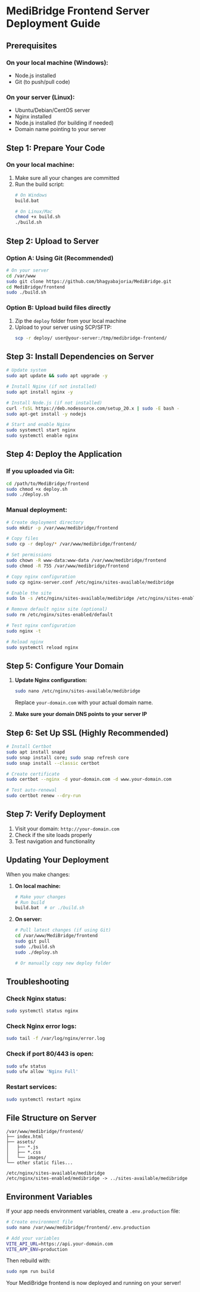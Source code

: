 # MediBridge Frontend Server Deployment Guide

## Prerequisites

### On your local machine (Windows):
- Node.js installed
- Git (to push/pull code)

### On your server (Linux):
- Ubuntu/Debian/CentOS server
- Nginx installed
- Node.js installed (for building if needed)
- Domain name pointing to your server

## Step 1: Prepare Your Code

### On your local machine:
1. Make sure all your changes are committed
2. Run the build script:
   ```bash
   # On Windows
   build.bat
   
   # On Linux/Mac
   chmod +x build.sh
   ./build.sh
   ```

## Step 2: Upload to Server

### Option A: Using Git (Recommended)
```bash
# On your server
cd /var/www
sudo git clone https://github.com/bhagyabajoria/MediBridge.git
cd MediBridge/frontend
sudo ./build.sh
```

### Option B: Upload build files directly
1. Zip the `deploy` folder from your local machine
2. Upload to your server using SCP/SFTP:
   ```bash
   scp -r deploy/ user@your-server:/tmp/medibridge-frontend/
   ```

## Step 3: Install Dependencies on Server

```bash
# Update system
sudo apt update && sudo apt upgrade -y

# Install Nginx (if not installed)
sudo apt install nginx -y

# Install Node.js (if not installed)
curl -fsSL https://deb.nodesource.com/setup_20.x | sudo -E bash -
sudo apt-get install -y nodejs

# Start and enable Nginx
sudo systemctl start nginx
sudo systemctl enable nginx
```

## Step 4: Deploy the Application

### If you uploaded via Git:
```bash
cd /path/to/MediBridge/frontend
sudo chmod +x deploy.sh
sudo ./deploy.sh
```

### Manual deployment:
```bash
# Create deployment directory
sudo mkdir -p /var/www/medibridge/frontend

# Copy files
sudo cp -r deploy/* /var/www/medibridge/frontend/

# Set permissions
sudo chown -R www-data:www-data /var/www/medibridge/frontend
sudo chmod -R 755 /var/www/medibridge/frontend

# Copy nginx configuration
sudo cp nginx-server.conf /etc/nginx/sites-available/medibridge

# Enable the site
sudo ln -s /etc/nginx/sites-available/medibridge /etc/nginx/sites-enabled/

# Remove default nginx site (optional)
sudo rm /etc/nginx/sites-enabled/default

# Test nginx configuration
sudo nginx -t

# Reload nginx
sudo systemctl reload nginx
```

## Step 5: Configure Your Domain

1. **Update Nginx configuration:**
   ```bash
   sudo nano /etc/nginx/sites-available/medibridge
   ```
   
   Replace `your-domain.com` with your actual domain name.

2. **Make sure your domain DNS points to your server IP**

## Step 6: Set Up SSL (Highly Recommended)

```bash
# Install Certbot
sudo apt install snapd
sudo snap install core; sudo snap refresh core
sudo snap install --classic certbot

# Create certificate
sudo certbot --nginx -d your-domain.com -d www.your-domain.com

# Test auto-renewal
sudo certbot renew --dry-run
```

## Step 7: Verify Deployment

1. Visit your domain: `http://your-domain.com`
2. Check if the site loads properly
3. Test navigation and functionality

## Updating Your Deployment

When you make changes:

1. **On local machine:**
   ```bash
   # Make your changes
   # Run build
   build.bat  # or ./build.sh
   ```

2. **On server:**
   ```bash
   # Pull latest changes (if using Git)
   cd /var/www/MediBridge/frontend
   sudo git pull
   sudo ./build.sh
   sudo ./deploy.sh
   
   # Or manually copy new deploy folder
   ```

## Troubleshooting

### Check Nginx status:
```bash
sudo systemctl status nginx
```

### Check Nginx error logs:
```bash
sudo tail -f /var/log/nginx/error.log
```

### Check if port 80/443 is open:
```bash
sudo ufw status
sudo ufw allow 'Nginx Full'
```

### Restart services:
```bash
sudo systemctl restart nginx
```

## File Structure on Server

```
/var/www/medibridge/frontend/
├── index.html
├── assets/
│   ├── *.js
│   ├── *.css
│   └── images/
└── other static files...

/etc/nginx/sites-available/medibridge
/etc/nginx/sites-enabled/medibridge -> ../sites-available/medibridge
```

## Environment Variables

If your app needs environment variables, create a `.env.production` file:

```bash
# Create environment file
sudo nano /var/www/medibridge/frontend/.env.production

# Add your variables
VITE_API_URL=https://api.your-domain.com
VITE_APP_ENV=production
```

Then rebuild with:
```bash
sudo npm run build
```

Your MediBridge frontend is now deployed and running on your server!